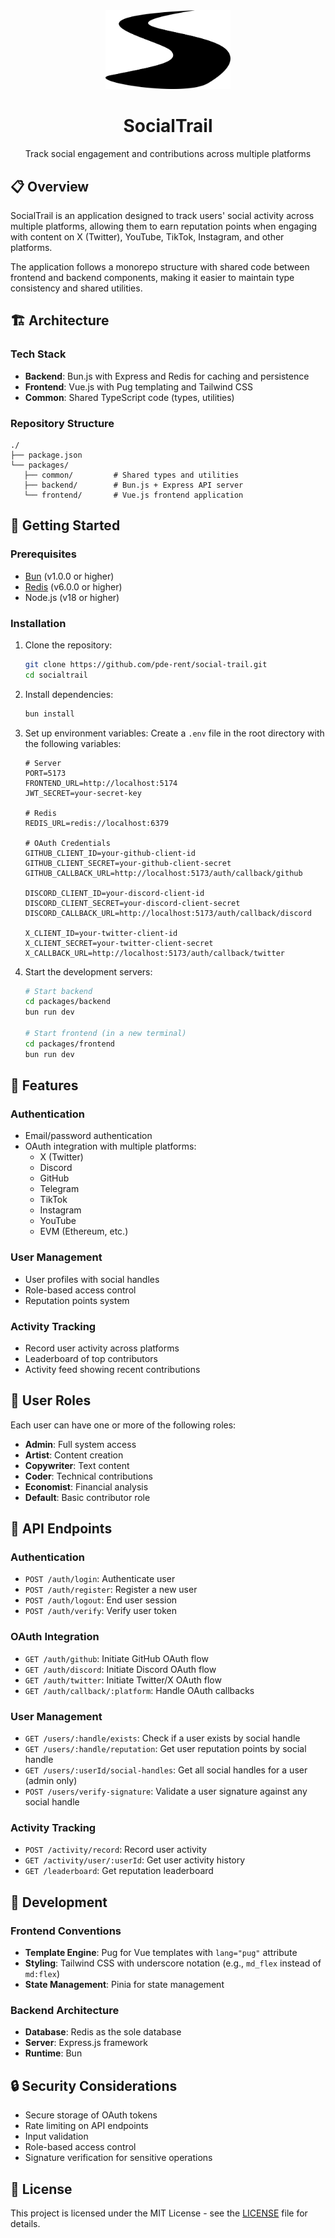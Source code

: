 <div align="center">
  <img src="packages/frontend/public/logo.svg" alt="SocialTrail Logo" width="200" style="filter: hue-rotate(240deg);" />
  <h1>SocialTrail</h1>
  <p>Track social engagement and contributions across multiple platforms</p>
</div>

## 📋 Overview

SocialTrail is an application designed to track users' social activity across multiple platforms, allowing them to earn reputation points when engaging with content on X (Twitter), YouTube, TikTok, Instagram, and other platforms.

The application follows a monorepo structure with shared code between frontend and backend components, making it easier to maintain type consistency and shared utilities.

## 🏗️ Architecture

### Tech Stack

- **Backend**: Bun.js with Express and Redis for caching and persistence
- **Frontend**: Vue.js with Pug templating and Tailwind CSS
- **Common**: Shared TypeScript code (types, utilities)

### Repository Structure

```
./
├── package.json
└── packages/
   ├── common/         # Shared types and utilities
   ├── backend/        # Bun.js + Express API server
   └── frontend/       # Vue.js frontend application
```

## 🚀 Getting Started

### Prerequisites

- [Bun](https://bun.sh/) (v1.0.0 or higher)
- [Redis](https://redis.io/) (v6.0.0 or higher)
- Node.js (v18 or higher)

### Installation

1. Clone the repository:
   ```bash
   git clone https://github.com/pde-rent/social-trail.git
   cd socialtrail
   ```

2. Install dependencies:
   ```bash
   bun install
   ```

3. Set up environment variables:
   Create a `.env` file in the root directory with the following variables:
   ```
   # Server
   PORT=5173
   FRONTEND_URL=http://localhost:5174
   JWT_SECRET=your-secret-key

   # Redis
   REDIS_URL=redis://localhost:6379

   # OAuth Credentials
   GITHUB_CLIENT_ID=your-github-client-id
   GITHUB_CLIENT_SECRET=your-github-client-secret
   GITHUB_CALLBACK_URL=http://localhost:5173/auth/callback/github

   DISCORD_CLIENT_ID=your-discord-client-id
   DISCORD_CLIENT_SECRET=your-discord-client-secret
   DISCORD_CALLBACK_URL=http://localhost:5173/auth/callback/discord

   X_CLIENT_ID=your-twitter-client-id
   X_CLIENT_SECRET=your-twitter-client-secret
   X_CALLBACK_URL=http://localhost:5173/auth/callback/twitter
   ```

4. Start the development servers:
   ```bash
   # Start backend
   cd packages/backend
   bun run dev

   # Start frontend (in a new terminal)
   cd packages/frontend
   bun run dev
   ```

## 🔑 Features

### Authentication

- Email/password authentication
- OAuth integration with multiple platforms:
  - X (Twitter)
  - Discord
  - GitHub
  - Telegram
  - TikTok
  - Instagram
  - YouTube
  - EVM (Ethereum, etc.)

### User Management

- User profiles with social handles
- Role-based access control
- Reputation points system

### Activity Tracking

- Record user activity across platforms
- Leaderboard of top contributors
- Activity feed showing recent contributions

## 👥 User Roles

Each user can have one or more of the following roles:

- **Admin**: Full system access
- **Artist**: Content creation
- **Copywriter**: Text content
- **Coder**: Technical contributions
- **Economist**: Financial analysis
- **Default**: Basic contributor role

## 🔌 API Endpoints

### Authentication

- `POST /auth/login`: Authenticate user
- `POST /auth/register`: Register a new user
- `POST /auth/logout`: End user session
- `POST /auth/verify`: Verify user token

### OAuth Integration

- `GET /auth/github`: Initiate GitHub OAuth flow
- `GET /auth/discord`: Initiate Discord OAuth flow
- `GET /auth/twitter`: Initiate Twitter/X OAuth flow
- `GET /auth/callback/:platform`: Handle OAuth callbacks

### User Management

- `GET /users/:handle/exists`: Check if a user exists by social handle
- `GET /users/:handle/reputation`: Get user reputation points by social handle
- `GET /users/:userId/social-handles`: Get all social handles for a user (admin only)
- `POST /users/verify-signature`: Validate a user signature against any social handle

### Activity Tracking

- `POST /activity/record`: Record user activity
- `GET /activity/user/:userId`: Get user activity history
- `GET /leaderboard`: Get reputation leaderboard

## 🔧 Development

### Frontend Conventions

- **Template Engine**: Pug for Vue templates with `lang="pug"` attribute
- **Styling**: Tailwind CSS with underscore notation (e.g., `md_flex` instead of `md:flex`)
- **State Management**: Pinia for state management

### Backend Architecture

- **Database**: Redis as the sole database
- **Server**: Express.js framework
- **Runtime**: Bun

## 🔒 Security Considerations

- Secure storage of OAuth tokens
- Rate limiting on API endpoints
- Input validation
- Role-based access control
- Signature verification for sensitive operations

## 📄 License

This project is licensed under the MIT License - see the [LICENSE](LICENSE) file for details.

